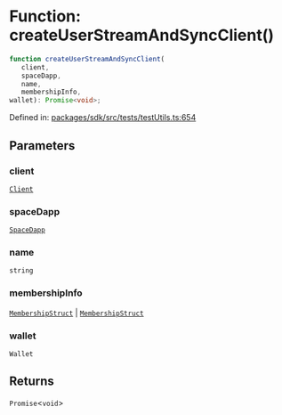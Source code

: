 # Function: createUserStreamAndSyncClient()

```ts
function createUserStreamAndSyncClient(
   client, 
   spaceDapp, 
   name, 
   membershipInfo, 
wallet): Promise<void>;
```

Defined in: [packages/sdk/src/tests/testUtils.ts:654](https://github.com/towns-protocol/towns/blob/0db1fd0ac7258e8db8cedfb6183e8eade8284fa1/packages/sdk/src/tests/testUtils.ts#L654)

## Parameters

### client

[`Client`](../classes/Client.md)

### spaceDapp

[`SpaceDapp`](../../Towns-Protocol-Web3/classes/SpaceDapp.md)

### name

`string`

### membershipInfo

[`MembershipStruct`](../../Towns-Protocol-Web3/namespaces/IArchitectBase/type-aliases/MembershipStruct.md) | [`MembershipStruct`](../../Towns-Protocol-Web3/namespaces/ILegacyArchitectBase/type-aliases/MembershipStruct.md)

### wallet

`Wallet`

## Returns

`Promise`\<`void`\>
